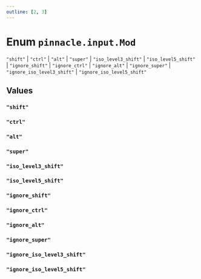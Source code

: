 ```yaml
---
outline: [2, 3]
---
```


# Enum `pinnacle.input.Mod`
<Badge type="tip" text="key" />

`"shift"` | `"ctrl"` | `"alt"` | `"super"` | `"iso_level3_shift"` | `"iso_level5_shift"` | `"ignore_shift"` | `"ignore_ctrl"` | `"ignore_alt"` | `"ignore_super"` | `"ignore_iso_level3_shift"` | `"ignore_iso_level5_shift"`



## Values

### `"shift"`



### `"ctrl"`



### `"alt"`



### `"super"`



### `"iso_level3_shift"`



### `"iso_level5_shift"`



### `"ignore_shift"`



### `"ignore_ctrl"`



### `"ignore_alt"`



### `"ignore_super"`



### `"ignore_iso_level3_shift"`



### `"ignore_iso_level5_shift"`



